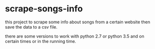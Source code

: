 # scrape-songs-info
this project to scrape some info about songs from a certain website then save the data to a csv file.

there are some versions to work with python 2.7 or python 3.5 and on certain times or in the running time.

